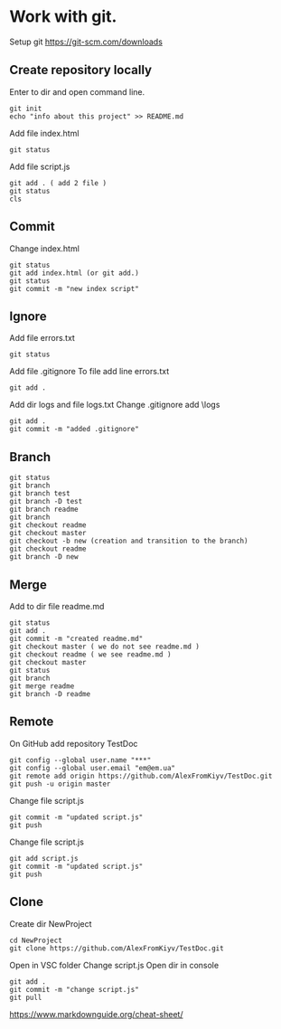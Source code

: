 # Work with git.

Setup git https://git-scm.com/downloads

## Create repository locally

Enter to dir and open command line.
```
git init
echo "info about this project" >> README.md
```
Add file index.html
```
git status
```
Add file script.js
```
git add . ( add 2 file )
git status
cls
```
## Commit

Change index.html
```
git status
git add index.html (or git add.)
git status
git commit -m "new index script"
```
## Ignore

Add file errors.txt
```
git status
```
Add file .gitignore
To file add line errors.txt
```
git add .
```
Add dir logs and file logs.txt
Change .gitignore add \logs
```
git add .
git commit -m "added .gitignore"
```

## Branch

```
git status
git branch
git branch test
git branch -D test
git branch readme
git branch
git checkout readme
git checkout master
git checkout -b new (creation and transition to the branch)
git checkout readme
git branch -D new
```
## Merge

Add to dir file readme.md
```
git status
git add .
git commit -m "created readme.md"
git checkout master ( we do not see readme.md )
git checkout readme ( we see readme.md ) 
git checkout master
git status
git branch
git merge readme
git branch -D readme
```

## Remote

On GitHub add repository TestDoc
```
git config --global user.name "***"
git config --global user.email "em@em.ua"
git remote add origin https://github.com/AlexFromKiyv/TestDoc.git
git push -u origin master
```
Change file script.js
```
git commit -m "updated script.js"
git push
```
Change file script.js
```
git add script.js
git commit -m "updated script.js"
git push
```

## Clone

Create dir NewProject
```
cd NewProject
git clone https://github.com/AlexFromKiyv/TestDoc.git
```
Open in VSC folder
Change script.js
Open dir in console
```
git add .
git commit -m "change script.js"
git pull
```


https://www.markdownguide.org/cheat-sheet/


